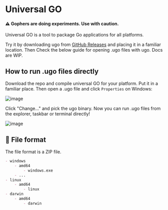 # Universal GO

#### ⚠️ Gophers are doing experiments. Use with caution.

Universal GO is a tool to package Go applications for all platforms.

Try it by downloading ugo from [GitHub Releases](https://github.com/dragonDScript/universalGO/releases) and placing it in a familiar location. Then Check the below guide for opening .ugo files with ugo. Docs are WIP.

## How to run .ugo files directly

Download the repo and compile universal GO for your platform. Put it in a familiar place. Then open a .ugo file and click `Properties` on Windows:

![image](https://user-images.githubusercontent.com/46191980/157127805-236e74af-36a6-461e-8e13-237b2a40dcc9.png)

Click "Change..." and pick the ugo binary. Now you can run .ugo files from the explorer, taskbar or terminal directly!

![image](https://user-images.githubusercontent.com/46191980/157127907-7e08cb24-6c6b-40c9-8dcf-b500fc912bba.png)


## 📃 File format

The file format is a ZIP file.
```md
- windows
    - amd64
        - windows.exe
    - ...
- linux
    - amd64
        - linux
- darwin
    - amd64
        - darwin
```
